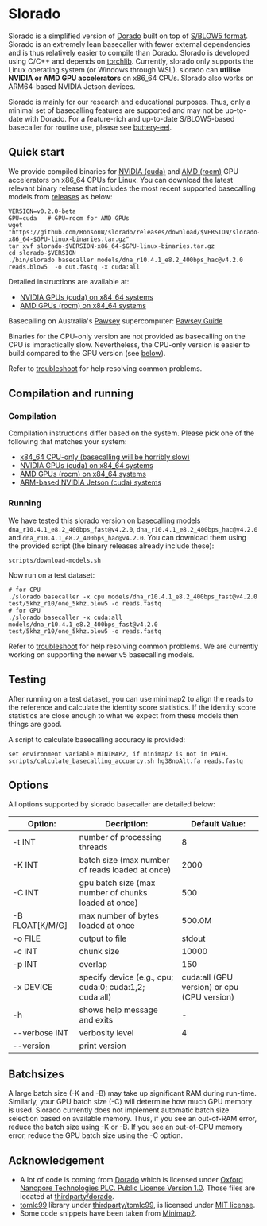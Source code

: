 # Slorado

Slorado is a simplified version of [Dorado](https://github.com/nanoporetech/dorado) built on top of [S/BLOW5 format](https://www.nature.com/articles/s41587-021-01147-4). Slorado is an extremely lean basecaller with fewer external dependencies and is thus relatively easier to compile than Dorado.  Slorado is developed using C/C++ and depends on [torchlib](https://pytorch.org/cppdocs/). Currently, slorado only supports the Linux operating system (or Windows through WSL). slorado can **utilise NVIDIA or AMD GPU accelerators** on x86_64 CPUs. Slorado also works on ARM64-based NVIDIA Jetson devices.

Slorado is mainly for our research and educational purposes. Thus, only a minimal set of basecalling features are supported and may not be up-to-date with Dorado. For a feature-rich and up-to-date S/BLOW5-based basecaller for routine use, please see [buttery-eel](https://github.com/Psy-Fer/buttery-eel).

## Quick start

We provide compiled binaries for [NVIDIA (cuda)](https://docs.nvidia.com/cuda) and [AMD (rocm)](https://rocm.docs.amd.com/en/latest) GPU accelerators on x86_64 CPUs for Linux. You can download the latest relevant binary release that includes the most recent supported basecalling models from [releases](https://github.com/BonsonW/slorado/releases) as below:

```
VERSION=v0.2.0-beta
GPU=cuda   # GPU=rocm for AMD GPUs
wget "https://github.com/BonsonW/slorado/releases/download/$VERSION/slorado-$VERSION-x86_64-$GPU-linux-binaries.tar.gz"
tar xvf slorado-$VERSION-x86_64-$GPU-linux-binaries.tar.gz
cd slorado-$VERSION
./bin/slorado basecaller models/dna_r10.4.1_e8.2_400bps_hac@v4.2.0 reads.blow5  -o out.fastq -x cuda:all
```

Detailed instructions are available at:
- [NVIDIA GPUs (cuda) on x84_64 systems](docs/cuda-bin.md)
- [AMD GPUs (rocm) on x84_64 systems](docs/rocm-bin.md)

Basecalling on Australia's [Pawsey](https://pawsey.org.au/) supercomputer: [Pawsey Guide](docs/pawsey.md)

Binaries for the CPU-only version are not provided as basecalling on the CPU is impractically slow. Nevertheless, the CPU-only version is easier to build compared to the GPU version (see [below](#compilation-and-running)).

Refer to [troubleshoot](docs/troubleshoot.md) for help resolving common problems.

## Compilation and running

### Compilation

Compilation instructions differ based on the system. Please pick one of the following that matches your system:

- [x84_64 CPU-only (basecalling will be horribly slow)](docs/cpu-build.md)
- [NVIDIA GPUs (cuda) on x84_64 systems](docs/cuda-build.md)
- [AMD GPUs (rocm) on x84_64 systems](docs/rocm-build.md)
- [ARM-based NVIDIA Jetson (cuda) systems](docs/jetson-build.md)

### Running

We have tested this slorado version on basecalling models `dna_r10.4.1_e8.2_400bps_fast@v4.2.0`, `dna_r10.4.1_e8.2_400bps_hac@v4.2.0` and `dna_r10.4.1_e8.2_400bps_hac@v4.2.0`. You can download them using the provided script (the binary releases already include these):

```
scripts/download-models.sh
```

Now run on a test dataset:
```
# for CPU
./slorado basecaller -x cpu models/dna_r10.4.1_e8.2_400bps_fast@v4.2.0 test/5khz_r10/one_5khz.blow5 -o reads.fastq
# for GPU
./slorado basecaller -x cuda:all models/dna_r10.4.1_e8.2_400bps_fast@v4.2.0 test/5khz_r10/one_5khz.blow5 -o reads.fastq
```

Refer to [troubleshoot](docs/troubleshoot.md) for help resolving common problems. We are currently working on supporting the newer v5 basecalling models.

## Testing

After running on a test dataset, you can use minimap2 to align the reads to the reference and calculate the identity score statistics. If the identity score statistics are close enough to what we expect from these models then things are good.

A script to calculate basecalling accuracy is provided:
```
set environment variable MINIMAP2, if minimap2 is not in PATH.
scripts/calculate_basecalling_accuarcy.sh hg38noAlt.fa reads.fastq
```

## Options

All options supported by slorado basecaller are detailed below:


| Option:           | Decription:                                           | Default Value: |
|-------------------|-------------------------------------------------------|----------------|
| -t INT            | number of processing threads                          | 8              |
| -K INT            | batch size (max number of reads loaded at once)       | 2000           |
| -C INT            | gpu batch size (max number of chunks loaded at once)  | 500            |
| -B FLOAT[K/M/G]   | max number of bytes loaded at once                    | 500.0M         |
| -o FILE           | output to file                                        | stdout         |
| -c INT            | chunk size                                            | 10000           |
| -p INT            | overlap                                               | 150            |
| -x DEVICE         | specify device (e.g., cpu; cuda:0; cuda:1,2; cuda:all)| cuda:all (GPU version) or cpu (CPU version)         |
| -h                | shows help message and exits                          | -              |
| --verbose INT     | verbosity level                                       | 4              |
| --version         | print version                                         |                |

## Batchsizes

A large batch size (-K and -B) may take up significant RAM during run-time. Similarly, your GPU batch size (-C) will determine how much GPU memory is used. Slorado currently does not implement automatic batch size selection based on available memory. Thus, if you see an out-of-RAM error, reduce the batch size using -K or -B. If you see an out-of-GPU memory error, reduce the GPU batch size using the -C option.

## Acknowledgement

- A lot of code is coming from [Dorado](https://github.com/nanoporetech/dorado) which is licensed under [Oxford Nanopore Technologies PLC. Public License Version 1.0](thirdparty/dorado/LICENCE). Those files are located at [thirdparty/dorado](thirdparty/dorado).
- [tomlc99](https://github.com/cktan/tomlc99) library under [thirdparty/tomlc99](thirdparty/tomlc99), is licensed under [MIT license](thirdparty/tomlc99/LICENSE).
- Some code snippets have been taken from [Minimap2](https://github.com/lh3/minimap2).



